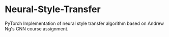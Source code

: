 # Neural-Style-Transfer

PyTorch Implementation of neural style transfer algorithm based on Andrew Ng's CNN course assignment.
